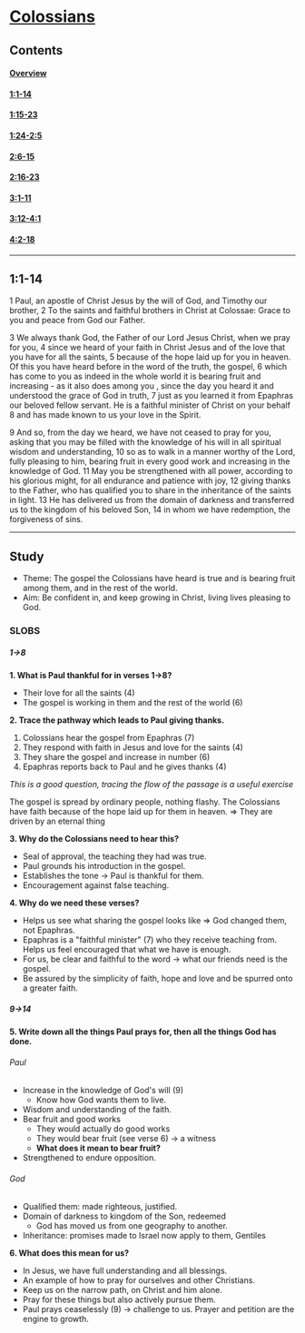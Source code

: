 # [Colossians](Colossians.md)

## Contents
#### [Overview](index.md)
#### [1:1-14](ch1v1-14.md)
#### [1:15-23](ch1v15-23.md)
#### [1:24-2:5](ch1v24-ch2v5.md)
#### [2:6-15](ch2v6-15.md)
#### [2:16-23](ch2v16-23.md)
#### [3:1-11](ch3v1-11.md)
#### [3:12-4:1](ch3v12-ch4v1.md)
#### [4:2-18](ch4v2-18.md)

-----

## 1:1-14
1   Paul, an apostle of Christ Jesus by the will of God, and Timothy our
brother, 2   To the saints and faithful brothers in Christ at Colossae: Grace
to you and peace from God our Father.

3   We always thank God, the Father of our Lord Jesus Christ, when we pray for
you, 4   since we heard of your faith in Christ Jesus and of the love that you
have for all the saints, 5   because of the hope laid up for you in heaven. Of
this you have heard before in the word of the truth, the gospel, 6   which has
come to you as indeed in the whole world it is bearing fruit and increasing -
as it also does among you , since the day you heard it and understood the grace
of God in truth, 7   just as you learned it from Epaphras our beloved fellow
servant. He is a faithful minister of Christ on your behalf 8   and has made
known to us your love in the Spirit.

9   And so, from the day we heard, we have not ceased to pray for you, asking
that you may be filled with the knowledge of his will in all spiritual wisdom
and understanding, 10  so as to walk in a manner worthy of the Lord, fully
pleasing to him, bearing fruit in every good work and increasing in the
knowledge of God.  11  May you be strengthened with all power, according to his
glorious might, for all endurance and patience with joy, 12  giving thanks to
the Father, who has qualified you to share in the inheritance of the saints in
light.  13  He has delivered us from the domain of darkness and transferred us
to the kingdom of his beloved Son, 14  in whom we have redemption, the
forgiveness of sins.

-----

## Study

* Theme: The gospel the Colossians have heard is true and is bearing fruit
  among them, and in the rest of the world.
* Aim: Be confident in, and keep growing in Christ, living lives pleasing to
  God.

### SLOBS
##### 1->8

**1. What is Paul thankful for in verses 1->8?**

* Their love for all the saints (4)
* The gospel is working in them and the rest of the world (6)


**2. Trace the pathway which leads to Paul giving thanks.**

1. Colossians hear the gospel from Epaphras (7)
2. They respond with faith in Jesus and love for the saints (4)
3. They share the gospel and increase in number (6)
4. Epaphras reports back to Paul and he gives thanks (4)

*This is a good question, tracing the flow of the passage is a useful exercise*

The gospel is spread by ordinary people, nothing flashy.
The Colossians have faith because of the hope laid up for them in heaven. =>
They are driven by an eternal thing


**3. Why do the Colossians need to hear this?**

* Seal of approval, the teaching they had was true.
* Paul grounds his introduction in the gospel.
* Establishes the tone -> Paul is thankful for them.
* Encouragement against false teaching.


**4. Why do we need these verses?**

* Helps us see what sharing the gospel looks like => God changed them, not Epaphras.
* Epaphras is a "faithful minister" (7) who they receive teaching from. Helps
  us feel encouraged that what we have is enough.
* For us, be clear and faithful to the word -> what our friends need is the gospel.
* Be assured by the simplicity of faith, hope and love and be spurred onto a greater faith.

##### 9->14

**5. Write down all the things Paul prays for, then all the things God has done.**

###### Paul
* Increase in the knowledge of God's will (9)
    * Know how God wants them to live.
* Wisdom and understanding of the faith.
* Bear fruit and good works
    * They would actually do good works
    * They would bear fruit (see verse 6) -> a witness
    * **What does it mean to bear fruit?**
* Strengthened to endure opposition.

###### God
* Qualified them: made righteous, justified.
* Domain of darkness to kingdom of the Son, redeemed
    * God has moved us from one geography to another.
* Inheritance: promises made to Israel now apply to them, Gentiles


**6. What does this mean for us?**

* In Jesus, we have full understanding and all blessings.
* An example of how to pray for ourselves and other Christians.
* Keep us on the narrow path, on Christ and him alone.
* Pray for these things but also actively pursue them.
* Paul prays ceaselessly (9) -> challenge to us. Prayer and petition are the
  engine to growth.
